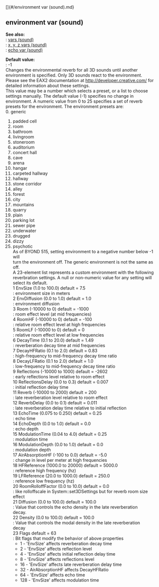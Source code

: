 []{#/environment var (sound).md}    
## environment var (sound)    
**See also:**    
:   [vars (sound)](/sound/var)    
:   [x, y, z vars (sound)](/sound/var/xyz)    
:   [echo var (sound)](/sound/var/echo)    
<!-- -->    
**Default value:**    
:   -1    
Changes the environmental reverb for all 3D sounds until another    
environment is specified. Only 3D sounds react to the environment.    
Please see the EAX2 documentation at http://developer.creative.com/ for    
detailed information about these settings.    
This value may be a number which selects a preset, or a list to choose    
settings manually. The default value (-1) specifies no change in    
environment. A numeric value from 0 to 25 specifies a set of reverb    
presets for the environment. The environment presets are:    
0.  generic    
1.  padded cell    
2.  room    
3.  bathroom    
4.  livingroom    
5.  stoneroom    
6.  auditorium    
7.  concert hall    
8.  cave    
9.  arena    
10. hangar    
11. carpeted hallway    
12. hallway    
13. stone corridor    
14. alley    
15. forest    
16. city    
17. mountains    
18. quarry    
19. plain    
20. parking lot    
21. sewer pipe    
22. underwater    
23. drugged    
24. dizzy    
25. psychotic    
As of BYOND 515, setting environment to a negative number below -1 will    
turn the environment off. The generic environment is not the same as    
off.    
A 23-element list represents a custom environment with the following    
reverbration settings. A null or non-numeric value for any setting will    
select its default.    
1 EnvSize (1.0 to 100.0) default = 7.5    
:   environment size in meters    
2 EnvDiffusion (0.0 to 1.0) default = 1.0    
:   environment diffusion    
3 Room (-10000 to 0) default = -1000    
:   room effect level (at mid frequencies)    
4 RoomHF (-10000 to 0) default = -100    
:   relative room effect level at high frequencies    
5 RoomLF (-10000 to 0) default = 0    
:   relative room effect level at low frequencies    
6 DecayTime (0.1 to 20.0) default = 1.49    
:   reverberation decay time at mid frequencies    
7 DecayHFRatio (0.1 to 2.0) default = 0.83    
:   high-frequency to mid-frequency decay time ratio    
8 DecayLFRatio (0.1 to 2.0) default = 1.0    
:   low-frequency to mid-frequency decay time ratio    
9 Reflections (-10000 to 1000) default = -2602    
:   early reflections level relative to room effect    
10 ReflectionsDelay (0.0 to 0.3) default = 0.007    
:   initial reflection delay time    
11 Reverb (-10000 to 2000) default = 200    
:   late reverberation level relative to room effect    
12 ReverbDelay (0.0 to 0.1) default = 0.011    
:   late reverberation delay time relative to initial reflection    
13 EchoTime (0.075 to 0.250) default = 0.25    
:   echo time    
14 EchoDepth (0.0 to 1.0) default = 0.0    
:   echo depth    
15 ModulationTime (0.04 to 4.0) default = 0.25    
:   modulation time    
16 ModulationDepth (0.0 to 1.0) default = 0.0    
:   modulation depth    
17 AirAbsorptionHF (-100 to 0.0) default = -5.0    
:   change in level per meter at high frequencies    
18 HFReference (1000.0 to 20000) default = 5000.0    
:   reference high frequency (hz)    
19 LFReference (20.0 to 1000.0) default = 250.0    
:   reference low frequency (hz)    
20 RoomRolloffFactor (0.0 to 10.0) default = 0.0    
:   like rolloffscale in System::set3DSettings but for reverb room size    
    effect    
21 Diffusion (0.0 to 100.0) default = 100.0    
:   Value that controls the echo density in the late reverberation    
    decay.    
22 Density (0.0 to 100.0) default = 100.0    
:   Value that controls the modal density in the late reverberation    
    decay    
23 Flags default = 63    
:   Bit flags that modify the behavior of above properties    
    -   1 - \'EnvSize\' affects reverberation decay time    
    -   2 - \'EnvSize\' affects reflection level    
    -   4 - \'EnvSize\' affects initial reflection delay time    
    -   8 - \'EnvSize\' affects reflections level    
    -   16 - \'EnvSize\' affects late reverberation delay time    
    -   32 - AirAbsorptionHF affects DecayHFRatio    
    -   64 - \'EnvSize\' affects echo time    
    -   128 - \'EnvSize\' affects modulation time  